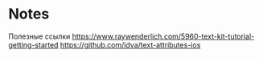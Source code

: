 # Notes

Полезные ссылки
https://www.raywenderlich.com/5960-text-kit-tutorial-getting-started
https://github.com/idva/text-attributes-ios
